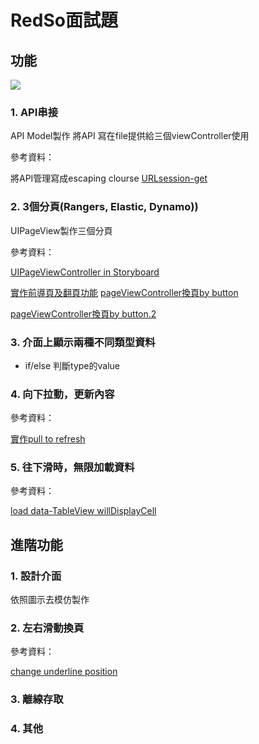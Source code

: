 # RedSo面試題

## 功能

![](https://github.com/henryxlu/RedSo-Challenge/blob/master/RedSo%20Challenge.gif?raw=true)
### 1. API串接

API Model製作
將API 寫在file提供給三個viewController使用

參考資料：

將API管理寫成escaping clourse
[URLsession-get](https://medium.com/@jerrywang0420/urlsession-教學-swift-3-ios-part-2-a17b2d4cc056)

### 2. 3個分頁(Rangers, Elastic, Dynamo))

UIPageView製作三個分頁

參考資料：

[UIPageViewController in Storyboard](https://www.youtube.com/watch?v=fIkfBfsjOUo)

[實作前導頁及翻頁功能](https://medium.com/@mikru168/ios-使用-pageviewcontroller-pagecontrol-來實作前導頁的功能-fbb1ad7e5bad)
[pageViewController換頁by button](https://stackoverflow.com/questions/55847188/swift-change-uipageviewcontroller-view-on-button-click)

[pageViewController換頁by button.2](https://stackoverflow.com/questions/48787043/how-to-change-uipageviewcontroller-vcs-by-uibutton-swift-4-0)

### 3. 介面上顯示兩種不同類型資料

* if/else 判斷type的value

### 4. 向下拉動，更新內容

參考資料：

[實作pull to refresh](https://medium.com/@JJeremy.XUE/swift-玩玩-下拉刷新-uirefreshcontrol-a77d09847b3c)

### 5. 往下滑時，無限加載資料

參考資料：

[load data-TableView willDisplayCell](https://stackoverflow.com/questions/34588837/uitableview-load-more-when-scrolling-to-bottom)


## 進階功能
### 1. 設計介面
依照圖示去模仿製作
### 2. 左右滑動換頁
參考資料：

[change underline position](https://stackoverflow.com/questions/58165343/change-position-uibutton-with-animation-swift)
### 3. 離線存取
### 4. 其他
